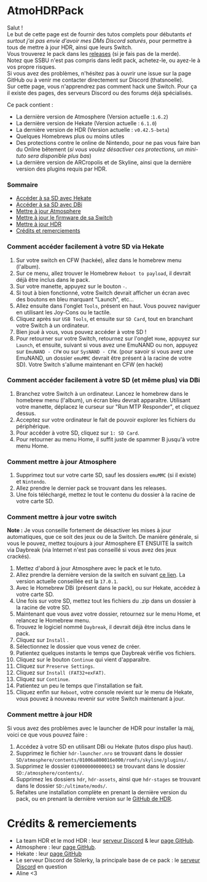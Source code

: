 # AtmoHDRPack
Salut !  
Le but de cette page est de fournir des tutos complets pour débutants *et surtout j'ai pas envie d'avoir mes DMs Discord saturés*, pour permettre à tous de mettre à jour HDR, ainsi que leurs Switch.  
Vous trouverez le pack dans les [releases](https://github.com/ThatsNoelle/AtmoHDRPack/releases) (si je fais pas de la merde).  
Notez que SSBU n'est pas compris dans ledit pack, achetez-le, ou ayez-le à vos propre risques.  
Si vous avez des problèmes, n'hésitez pas à ouvrir une issue sur la page GitHub ou à venir me contacter directement sur Discord (thatsnoelle).  
Sur cette page, vous n'apprendrez pas comment hack une Switch. Pour ça il existe des pages, des serveurs Discord ou des forums déjà spécialisés.  

Ce pack contient :
- La dernière version de Atmosphere (Version actuelle :`1.6.2`)
- La dernière version de Hekate (Version actuelle : `6.1.0`)
- La dernière version de HDR (Version actuelle : `v0.42.5-beta`)
- Quelques Homebrews plus ou moins utiles
- Des protections contre le online de Nintendo, pour ne pas vous faire ban du Online bêtement (*si vous voulez désactiver ces protections, un mini-tuto sera disponible plus bas*)
- La dernière version de ARCropolis et de Skyline, ainsi que la dernière version des plugins requis par HDR.

### Sommaire
- [Accéder à sa SD avec Hekate](#https://github.com/ThatsNoelle/AtmoHDRPack?tab=readme-ov-file#comment-acc%C3%A9der-facilement-%C3%A0-votre-sd-via-hekate)
- [Accéder à sa SD avec DBi](https://github.com/ThatsNoelle/AtmoHDRPack?tab=readme-ov-file#comment-acc%C3%A9der-facilement-%C3%A0-votre-sd-et-m%C3%AAme-plus-via-dbi)
- [Mettre à jour Atmosphere](https://github.com/ThatsNoelle/AtmoHDRPack?tab=readme-ov-file#comment-mettre-%C3%A0-jour-atmosphere)
- [Mettre à jour le firmware de sa Switch](https://github.com/ThatsNoelle/AtmoHDRPack?tab=readme-ov-file#comment-mettre-%C3%A0-jour-votre-switch)
- [Mettre à jour HDR](https://github.com/ThatsNoelle/AtmoHDRPack?tab=readme-ov-file#comment-mettre-%C3%A0-jour-hdr)
- [Crédits et remerciements](https://github.com/ThatsNoelle/AtmoHDRPack?tab=readme-ov-file#cr%C3%A9dits--remerciements)

### Comment accéder facilement à votre SD via Hekate
1. Sur votre switch en CFW (hackée), allez dans le homebrew menu (l'album).
2. Sur ce menu, allez trouver le Homebrew `Reboot to payload`, il devrait déjà être inclus dans le pack.
3. Sur votre manette, appuyez sur le bouton `-`.
4. Si tout à bien fonctionné, votre Switch devrait afficher un écran avec des boutons en bleu marquant "Launch", etc...
5. Allez ensuite dans l'onglet `Tools`, présent en haut. Vous pouvez naviguer en utilisant les Joy-Cons ou le tactile.
6. Cliquez après sur `USB Tools`, et ensuite sur `SD Card`, tout en branchant votre Switch à un ordinateur.
7. Bien joué à vous, vous pouvez accéder à votre SD !
8. Pour retourner sur votre Switch, retournez sur l'onglet `Home`, appuyez sur `Launch`, et ensuite, suivant si vous avez une EmuNAND ou non, appuyez sur `EmuNAND - CFW` ou sur `SysNAND - CFW`. (pour savoir si vous avez une EmuNAND, un dossier `emuMMC` devrait être présent à la racine de votre SD). Votre Switch s'allume maintenant en CFW (en hacké)

### Comment accéder facilement à votre SD (et même plus) via DBi
1. Branchez votre Switch à un ordinateur. Lancez le homebrew dans le homebrew menu (l'album), un écran bleu devrait apparaître. Utilisant votre manette, déplacez le curseur sur "Run MTP Responder", et cliquez dessus.
2. Acceptez sur votre ordinateur le fait de pouvoir explorer les fichiers du périphérique.
3. Pour accéder à votre SD, cliquez sur `1: SD Card`.
4. Pour retourner au menu Home, il suffit juste de spammer B jusqu'à votre menu Home.

### Comment mettre à jour Atmosphere
1. Supprimez tout sur votre carte SD, sauf les dossiers `emuMMC` (si il existe) et `Nintendo`.
2. Allez prendre le dernier pack se trouvant dans les releases.
3. Une fois téléchargé, mettez le tout le contenu du dossier à la racine de votre carte SD.

### Comment mettre à jour votre switch
**__Note__ :** Je vous conseille fortement de désactiver les mises à jour automatiques, que ce soit des jeux ou de la 
Switch. De manière générale, si vous le pouvez, mettez toujours à jour Atmosphere ET ENSUITE la switch via Daybreak (via 
Internet n'est pas conseillé si vous avez des jeux crackés).

1. Mettez d'abord à jour Atmosphere avec le pack et le tuto.
2. Allez prendre la dernière version de la switch en suivant [ce lien](https://darthsternie.net/switch-firmwares/). La version actuelle conseillée est la `17.0.1`.
3. Avec le Homebrew DBi (présent dans le pack), ou sur Hekate, accédez à votre carte SD. 
4. Une fois sur votre SD, mettez tout les fichiers du .zip dans un dossier à la racine de votre SD.
5. Maintenant que vous avez votre dossier, retournez sur le menu Home, et relancez le Homebrew menu.
6. Trouvez le logiciel nommé `Daybreak`, il devrait déjà être inclus dans le pack.
7. Cliquez sur `Install` .
8. Sélectionnez le dossier que vous venez de créer.
9. Patientez quelques instants le temps que Daybreak vérifie vos fichiers.
10. Cliquez sur le bouton `Continue` qui vient d'apparaître.
11. Cliquez sur `Preserve Settings`.
12. Cliquez sur `Install (FAT32+exFAT)`.
13. Cliquez sur `Continue`.
14. Patientez un peu le temps que l'installation se fait.
15. Cliquez enfin sur `Reboot`, votre console revient sur le menu de Hekate, vous pouvez à nouveau revenir sur votre Switch maintenant à jour.

### Comment mettre à jour HDR
Si vous avez des problèmes avec le launcher de HDR pour installer la màj, voici ce que vous pouvez faire :
1. Accédez à votre SD en utilisant DBi ou Hekate (tutos dispo plus haut).
2. Supprimez le fichier `hdr-launcher.nro` se trouvant dans le dossier `SD/atmosphere/contents/01006a800016e000/romfs/skyline/plugins/`.
3. Supprimez le dossier `0100000000000013` se trouvant dans le dossier `SD:/atmosphere/contents/`.
4. Supprimez les dossiers `hdr`, `hdr-assets`, ainsi que `hdr-stages` se trouvant dans le dossier `SD:/ultimate/mods/`.
5. Refaites une installation complète en prenant la dernière version du pack, ou en prenant la dernière version sur le [GitHub de HDR](https://github.com/HDR-Development/HDR-Releases/releases).

# Crédits & remerciements
- La team HDR et le mod HDR : leur [serveur Discord](https://discord.gg/hdr) & leur [page GitHub](https://github.com/HDR-Development/HDR-Releases).
- Atmosphere : leur [page GitHub](https://github.com/Atmosphere-NX/Atmosphere).
- Hekate : leur [page GitHub](https://github.com/CTCaer/hekate)
- Le serveur Discord de Sblerky, la principale base de ce pack : le [serveur Discord](https://discord.gg/6DUzJuzHSB) en question
- Aline <3
